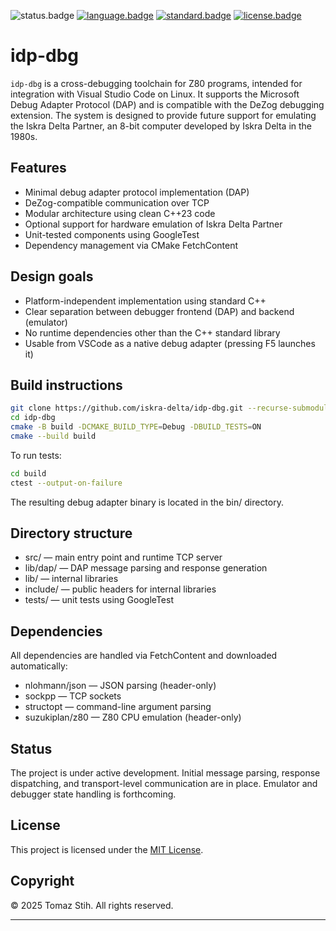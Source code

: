 ![status.badge] [![language.badge]][language.url] [![standard.badge]][standard.url] [![license.badge]][license.url]

# idp-dbg

`idp-dbg` is a cross-debugging toolchain for Z80 programs, intended for integration with Visual Studio Code on Linux. It supports the Microsoft Debug Adapter Protocol (DAP) and is compatible with the DeZog debugging extension. The system is designed to provide future support for emulating the Iskra Delta Partner, an 8-bit computer developed by Iskra Delta in the 1980s.

## Features

- Minimal debug adapter protocol implementation (DAP)
- DeZog-compatible communication over TCP
- Modular architecture using clean C++23 code
- Optional support for hardware emulation of Iskra Delta Partner
- Unit-tested components using GoogleTest
- Dependency management via CMake FetchContent

## Design goals

- Platform-independent implementation using standard C++
- Clear separation between debugger frontend (DAP) and backend (emulator)
- No runtime dependencies other than the C++ standard library
- Usable from VSCode as a native debug adapter (pressing F5 launches it)

## Build instructions

```sh
git clone https://github.com/iskra-delta/idp-dbg.git --recurse-submodules
cd idp-dbg
cmake -B build -DCMAKE_BUILD_TYPE=Debug -DBUILD_TESTS=ON
cmake --build build
```

To run tests:

```sh
cd build
ctest --output-on-failure
```

The resulting debug adapter binary is located in the bin/ directory.

## Directory structure

- src/ — main entry point and runtime TCP server
- lib/dap/ — DAP message parsing and response generation
- lib/ — internal libraries
- include/ — public headers for internal libraries
- tests/ — unit tests using GoogleTest

## Dependencies

All dependencies are handled via FetchContent and downloaded automatically:

- nlohmann/json — JSON parsing (header-only)
- sockpp — TCP sockets
- structopt — command-line argument parsing
- suzukiplan/z80 — Z80 CPU emulation (header-only)

## Status

The project is under active development. Initial message parsing, response dispatching, and transport-level communication are in place. Emulator and debugger state handling is forthcoming.

## License

This project is licensed under the [MIT License](LICENSE).

## Copyright

© 2025 Tomaz Stih. All rights reserved.

---

[language.url]: https://en.wikipedia.org/wiki/ANSI_C
[language.badge]: https://img.shields.io/badge/language-C-blue.svg
[standard.url]: https://en.wikipedia.org/wiki/C89/
[standard.badge]: https://img.shields.io/badge/standard-C89-blue.svg
[license.url]: https://github.com/tstih/libcpm3-z80/blob/main/LICENSE
[license.badge]: https://img.shields.io/badge/license-MIT-blue.svg
[status.badge]: https://img.shields.io/badge/status-development-red.svg
